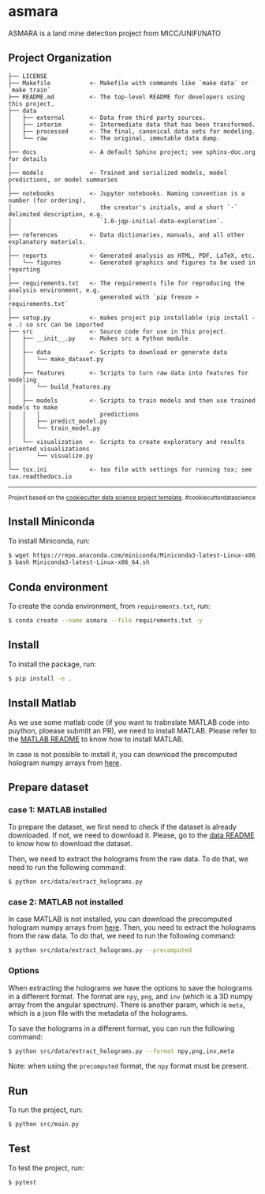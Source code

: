asmara
==============================

ASMARA is a land mine detection project from MICC/UNIFI/NATO

Project Organization
------------

    ├── LICENSE
    ├── Makefile           <- Makefile with commands like `make data` or `make train`
    ├── README.md          <- The top-level README for developers using this project.
    ├── data
    │   ├── external       <- Data from third party sources.
    │   ├── interim        <- Intermediate data that has been transformed.
    │   ├── processed      <- The final, canonical data sets for modeling.
    │   └── raw            <- The original, immutable data dump.
    │
    ├── docs               <- A default Sphinx project; see sphinx-doc.org for details
    │
    ├── models             <- Trained and serialized models, model predictions, or model summaries
    │
    ├── notebooks          <- Jupyter notebooks. Naming convention is a number (for ordering),
    │                         the creator's initials, and a short `-` delimited description, e.g.
    │                         `1.0-jqp-initial-data-exploration`.
    │
    ├── references         <- Data dictionaries, manuals, and all other explanatory materials.
    │
    ├── reports            <- Generated analysis as HTML, PDF, LaTeX, etc.
    │   └── figures        <- Generated graphics and figures to be used in reporting
    │
    ├── requirements.txt   <- The requirements file for reproducing the analysis environment, e.g.
    │                         generated with `pip freeze > requirements.txt`
    │
    ├── setup.py           <- makes project pip installable (pip install -e .) so src can be imported
    ├── src                <- Source code for use in this project.
    │   ├── __init__.py    <- Makes src a Python module
    │   │
    │   ├── data           <- Scripts to download or generate data
    │   │   └── make_dataset.py
    │   │
    │   ├── features       <- Scripts to turn raw data into features for modeling
    │   │   └── build_features.py
    │   │
    │   ├── models         <- Scripts to train models and then use trained models to make
    │   │   │                 predictions
    │   │   ├── predict_model.py
    │   │   └── train_model.py
    │   │
    │   └── visualization  <- Scripts to create exploratory and results oriented visualizations
    │       └── visualize.py
    │
    └── tox.ini            <- tox file with settings for running tox; see tox.readthedocs.io


--------

<p><small>Project based on the <a target="_blank" href="https://drivendata.github.io/cookiecutter-data-science/">cookiecutter data science project template</a>. #cookiecutterdatascience</small></p>

## Install Miniconda

To install Miniconda, run:

```bash
$ wget https://repo.anaconda.com/miniconda/Miniconda3-latest-Linux-x86_64.sh
$ bash Miniconda3-latest-Linux-x86_64.sh
```

## Conda environment

To create the conda environment, from `requirements.txt`, run:

```bash
$ conda create --name asmara --file requirements.txt -y
```

## Install

To install the package, run:

```bash
$ pip install -e .
```

## Install Matlab

As we use some matlab code (if you want to trabnslate MATLAB code into puython, ploease submitt an PR), we need to install MATLAB.
Please refer to the [MATLAB README](matlab/README.md) to know how to install MATLAB.

In case is not possible to install it, you can download the precomputed hologram numpy arrays from [here]().

## Prepare dataset

### case 1: MATLAB installed
To prepare the dataset, we first need to check if the dataset is already downloaded. If not, we need to download it. 
Please, go to the [data README](data/README.md) to know how to download the dataset.

Then, we need to extract the holograms from the raw data. To do that, we need to run the following command:
    
```bash
$ python src/data/extract_holograms.py
```

### case 2: MATLAB not installed
In case MATLAB is not installed, you can download the precomputed hologram numpy arrays from [here]().
Then, you need to extract the holograms from the raw data. To do that, we need to run the following command:
    
```bash
$ python src/data/extract_holograms.py --precomputed
```

### Options
When extracting the holograms we have the options to save the holograms in a different format.
The format are `npy`, `png`, and `inv` (which is a 3D numpy array from the angular spectrum). There is another param, which is `meta`, which is a json file with the metadata of the holograms.

To save the holograms in a different format, you can run the following command:

```bash
$ python src/data/extract_holograms.py --format npy,png,inv,meta
```

Note: when using the `precomputed` format, the `npy` format must be present.

## Run

To run the project, run:

```bash
$ python src/main.py
```

## Test

To test the project, run:

```bash
$ pytest
```
